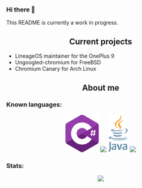 ### Hi there 👋

<!--
**tangalbert919/tangalbert919** is a ✨ _special_ ✨ repository because its `README.md` (this file) appears on your GitHub profile.

Here are some ideas to get you started:

- 🔭 I’m currently working on ...
- 🌱 I’m currently learning ...
- 👯 I’m looking to collaborate on ...
- 🤔 I’m looking for help with ...
- 💬 Ask me about ...
- 📫 How to reach me: ...
- 😄 Pronouns: ...
- ⚡ Fun fact: ...
-->

<p> This README is currently a work in progress.</p>
<h2 align="center">Current projects</h2>
<ul>
  <li>LineageOS maintainer for the OnePlus 9</li>
  <li>Ungoogled-chromium for FreeBSD</li>
  <li>Chromium Canary for Arch Linux</li>
</ul>
<h2 align="center">About me</h2>
<h3>Known languages:</h3>
<div align="center">
  <img src="Csharp_Logo.png" height=100px />
  <img src="https://upload.wikimedia.org/wikipedia/commons/1/18/C_Programming_Language.svg" height=100px />
  <img src="Java_logo.svg" height=100px />
  <!--<img src="https://upload.wikimedia.org/wikipedia/commons/6/61/HTML5_logo_and_wordmark.svg" height=100px />
  <img src="https://upload.wikimedia.org/wikipedia/commons/d/d5/CSS3_logo_and_wordmark.svg" height=100px />-->
  <img src="https://upload.wikimedia.org/wikipedia/commons/c/c3/Python-logo-notext.svg" height=100px />
</div>
<h3>Stats:</h3>
<p align="center">
  <img src="https://github-readme-stats.vercel.app/api?username=tangalbert919" width=400 />
</p>
